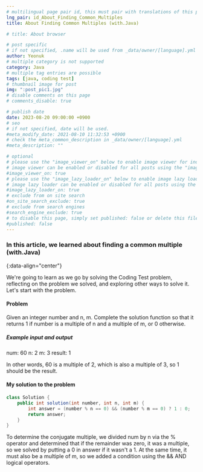 ```yaml
---
# multilingual page pair id, this must pair with translations of this page. (This name must be unique)
lng_pair: id_About_Finding_Common_Multiples
title: About Finding Common Multiples (with.Java)

# title: About browser

# post specific
# if not specified, .name will be used from _data/owner/[language].yml
author: Yeonuk
# multiple category is not supported
category: Java
# multiple tag entries are possible
tags: [java, coding test]
# thumbnail image for post
img: ":post_pic1.jpg"
# disable comments on this page
# comments_disable: true

# publish date
date: 2023-08-20 09:00:00 +0900
# seo
# if not specified, date will be used.
#meta_modify_date: 2021-08-10 11:32:53 +0900
# check the meta_common_description in _data/owner/[language].yml
#meta_description: ""

# optional
# please use the "image_viewer_on" below to enable image viewer for individual pages or posts (_posts/ or [language]/_posts folders).
# image viewer can be enabled or disabled for all posts using the "image_viewer_posts: true" setting in _data/conf/main.yml.
#image_viewer_on: true
# please use the "image_lazy_loader_on" below to enable image lazy loader for individual pages or posts (_posts/ or [language]/_posts folders).
# image lazy loader can be enabled or disabled for all posts using the "image_lazy_loader_posts: true" setting in _data/conf/main.yml.
#image_lazy_loader_on: true
# exclude from on site search
#on_site_search_exclude: true
# exclude from search engines
#search_engine_exclude: true
# to disable this page, simply set published: false or delete this file
#published: false
---
```


<!-- outline-start -->

### In this article, we learned about finding a common multiple (with.Java)

{:data-align="center"}

<!-- outline-end -->

We're going to learn as we go by solving the Coding Test problem, reflecting on the problem we solved, and exploring other ways to solve it.
Let's start with the problem.

#### Problem

Given an integer number and n, m. Complete the solution function so that it returns 1 if number is a multiple of n and a multiple of m, or 0 otherwise.

##### Example input and output

num: 60
n: 2
m: 3
result: 1

In other words, 60 is a multiple of 2, which is also a multiple of 3, so 1 should be the result.

#### My solution to the problem

```java
class Solution {
    public int solution(int number, int n, int m) {
        int answer = (number % n == 0) && (number % m == 0) ? 1 : 0;
        return answer;
    }
}
```

To determine the conjugate multiple, we divided num by n via the % operator and determined that if the remainder was zero, it was a multiple, so we solved by putting a 0 in answer if it wasn't a 1. At the same time, it must also be a multiple of m, so we added a condition using the && AND logical operators.
